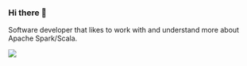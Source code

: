 ### Hi there 👋

Software developer that likes to work with and understand more about Apache Spark/Scala.

![](https://komarev.com/ghpvc/?username=Silverlight42&color=blue)

<!--
[![My GitHub Stats](https://github-readme-stats.vercel.app/api/?username=Silverlight42&count_private=true&theme=tokyonight&showicons=true)]()

[![My GitHub Language Stats](https://github-readme-stats.vercel.app/api/top-langs/?username=Silverlight42&langs_count=5&theme=tokyonight)]()
-->

<!--
**Silverlight42/Silverlight42** is a ✨ _special_ ✨ repository because its `README.md` (this file) appears on your GitHub profile.

Here are some ideas to get you started:

- 🔭 I’m currently working on ...
- 🌱 I’m currently learning ...
- 👯 I’m looking to collaborate on ...
- 🤔 I’m looking for help with ...
- 💬 Ask me about ...
- 📫 How to reach me: ...
- 😄 Pronouns: ...
- ⚡ Fun fact: ...
-->
